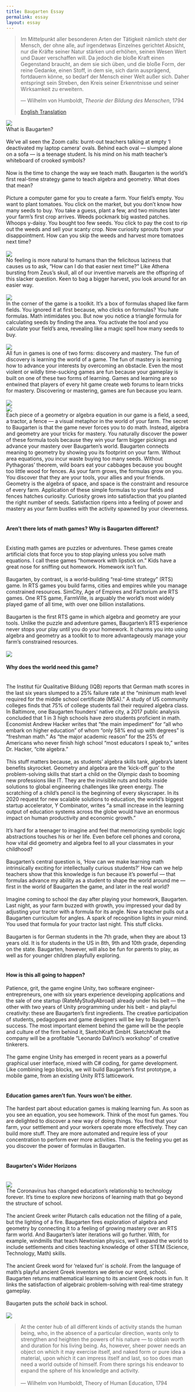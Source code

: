 ```yaml
---
title: Baugarten Essay
permalink: essay
layout: essay 
---
```


<div class="container center-left-text" style="max-width: 500px">
<blockquote>
Im Mittelpunkt aller besonderen Arten der Tätigkeit nämlich steht der Mensch, der ohne alle, auf irgendetwas Einzelnes gerichtet Absicht, nur die Kräfte seiner Natur stärken und erhöhen, seinen Wesen Wert und Dauer verschaffen will. Da jedoch die bloße Kraft einen Gegenstand braucht, an dem sie sich üben, und die bloße Form, der reine Gedanke, einen Stoff, in dem sie, sich darin ausprägend, fortdauern könne, so bedarf der Mensch einer Welt außer sich. Daher entspringt sein Streben, den Kreis seiner Erkenntnisse und seiner Wirksamkeit zu erweitern.
<br>
<p> — Wilhelm von Humboldt, <em>Theorie der Bildung des Menschen</em>, 1794 </p>
<a href="#translation">English Translation</a>
</blockquote>

<img src="assets/images/essay/start_farm.png" class="img-responsive img-rounded"/>
<br>
What is Baugarten?
<br>
<br>
We’ve all seen the Zoom calls: burnt-out teachers talking at empty ‘I deactivated my laptop camera’ ovals. Behind each oval — slumped alone on a sofa — is a teenage student. Is his mind on his math teacher’s whiteboard of crooked symbols?
<br>
<br>
Now is the time to change the way we teach math. Baugarten is the world’s first real-time strategy game to teach algebra and geometry. What does that mean?
<br>
<br>
Picture a computer game for you to create a farm. Your field’s empty. You want to plant tomatoes. You click on the market, but you don’t know how many seeds to buy. You take a guess, plant a few, and two minutes later your farm’s first crop arrives. Weeds pockmark big wasted patches. Whoops y-daisy. You bought too few seeds. You click to pay the cost to rip out the weeds and sell your scanty crop. Now curiosity sprouts from your disappointment. How can you skip the weeds and harvest more tomatoes next time?
<br>
<br>
<img src="assets/images/essay/market.png" class="img-responsive img-rounded"/>
<br>
No feeling is more natural to humans than the felicitous laziness that causes us to ask, “How can I do that easier next time?” Like Athena bursting from Zeus’s skull, all of our inventive marvels are the offspring of this slacker question. Keen to bag a bigger harvest, you look around for an easier way.
<br>
<br>
<img src="assets/images/essay/toolkit.png" class="img-responsive img-rounded"/>
<br>
In the corner of the game is a toolkit. It’s a box of formulas shaped like farm fields. You ignored it at first because, who clicks on formulas? You hate formulas. Math intimidates you. But now you notice a triangle formula for calculating seeds by finding the area. You activate the tool and you calculate your field’s area, revealing like a magic spell how many seeds to buy.
<br>
<br>
<img src="assets/images/essay/formula.png" class="img-responsive img-rounded"/>
<br>
All fun in games is one of two forms: discovery and mastery. The fun of discovery is learning the world of a game. The fun of mastery is learning how to advance your interests by overcoming an obstacle. Even the most violent or wildly time-sucking games are fun because your gameplay is built on one of these two forms of learning. Games and learning are so entwined that players of every hit game create web forums to learn tricks for mastery. Discovering or mastering, games are fun because you learn.
<br>
<br>
<img src="assets/images/essay/126_seeds.png" class="img-responsive img-rounded"/>
<br>
<img src="assets/images/essay/planted.png" class="img-responsive img-rounded"/>
<br>
Each piece of a geometry or algebra equation in our game is a field, a seed, a tractor, a fence — a visual metaphor in the world of your farm. The secret to Baugarten is that the game never forces you to do math. Instead, algebra and geometry are your tricks for mastery. You naturally discover the power of these formula tools because they win your farm bigger pickings and advance your mastery over Baugarten’s world. Baugarten connects meaning to geometry by showing you its footprint on your farm. Without area equations, you incur waste buying too many seeds. Without Pythagoras’ theorem, wild boars eat your cabbages because you bought too little wood for fences. As your farm grows, the formulas grow on you. You discover that they are your tools, your allies and your friends. Geometry is the algebra of space, and space is the constraint and resource of every farm. Application of these simple formulas to your fields and fences hatches curiosity. Curiosity grows into satisfaction that you planted the right number of seeds. Satisfaction ripens into a feeling of power and mastery as your farm bustles with the activity spawned by your cleverness.
<br>
<br>
<h4>Aren’t there lots of math games? Why is Baugarten different?</h4> 
<br>
Existing math games are puzzles or adventures. These games create artificial clots that force you to stop playing unless you solve math equations. I call these games “homework with lipstick on.” Kids have a great nose for sniffing out homework. Homework isn’t fun.
<br>
<br>
Baugarten, by contrast, is a world-building “real-time strategy” (RTS) game. In RTS games you build farms, cities and empires while you manage constrained resources. SimCity, Age of Empires and Factorium are RTS games. One RTS game, FarmVille, is arguably the world’s most widely played game of all time, with over one billion installations.
<br>
<br>
Baugarten is the first RTS game in which algebra and geometry are your tools. Unlike the puzzle and adventure games, Baugarten’s RTS experience never stops your play until you do your homework. It charms you into using algebra and geometry as a toolkit to to more advantageously manage your farm’s constrained resources.
<br>
<br>
<img src="assets/images/essay/building.png" class="img-responsive img-rounded"/>
<br>
<h4>Why does the world need this game?</h4>
<br>
The Institut für Qualitative Bildung (IQB) reports that German math scores in the last six years slumped to a 25% failure rate at the “minimum math level required for the middle school certificate (MSA).” A study of US community colleges finds that 75% of college students fail their required algebra class. In Baltimore, one Baugarten founders’ native city, a 2017 public analysis concluded that 1 in 3 high schools have zero students proficient in math. Economist Andrew Hacker writes that “the main impediment” for “all who embark on higher education” of whom “only 58% end up with degrees” is “freshman math.” As “the major academic reason” for the 25% of Americans who never finish high school “most educators I speak to,” writes Dr. Hacker, “cite algebra.”
<br>
<br>
This stuff matters because, as students’ algebra skills tank, algebra’s latent benefits skyrocket. Geometry and algebra are the ‘kick-off gun’ to the problem-solving skills that start a child on the Olympic dash to booming new professions like IT. They are the invisible nuts and bolts inside solutions to global engineering challenges like green energy. The scratching of a child’s pencil is the beginning of every skyscraper. In its 2020 request for new scalable solutions to education, the world’s biggest startup accelerator, Y Combinator, writes “a small increase in the learning output of education systems across the globe would have an enormous impact on human productivity and economic growth.”
<br>
<br>
It’s hard for a teenager to imagine and feel that memorizing symbolic logic abstractions touches his or her life. Even before cell phones and corona, how vital did geometry and algebra feel to all your classmates in your childhood?
<br>
<br>
Baugarten’s central question is, ‘How can we make learning math intrinsically exciting for intellectually curious students?’ How can we help teachers show that this knowledge is fun because it’s powerful — that formulas advance my ability as a student to shape the world around me — first in the world of Baugarten the game, and later in the real world?
<br>
<br>
Imagine coming to school the day after playing your homework, Baugarten. Last night, as your farm buzzed with growth, you impressed your dad by adjusting your tractor with a formula for its angle. Now a teacher pulls out a Baugarten curriculum for angles. A spark of recognition lights in your mind. You used that formula for your tractor last night. This stuff clicks. 
<br>
<br>
Baugarten is for German students in the 7th grade, when they are about 13 years old. It is for students in the US in 8th, 9th and 10th grade, depending on the state. Baugarten, however, will also be fun for parents to play, as well as for younger children playfully exploring.
<br>
<br>
<h4>How is this all going to happen?</h4>
Patience, grit, the game engine Unity, two software engineer-entrepreneurs, one with six years experience developing applications and the sale of one startup (RateMyStudyAbroad) already under his belt — the other with two years of Unity programming under his belt - and playful creativity: these are Baugarten’s first ingredients. The creative participation of students, pedagogues and game designers will be key to Baugarten’s success. The most important element behind the game will be the people and culture of the firm behind it, SketchKraft GmbH. SketchKraft the company will be a profitable “Leonardo DaVinci’s workshop” of creative tinkerers. 
<br>
<br>
The game engine Unity has emerged in recent years as a powerful graphical user interface, mixed with C# coding, for game development. Like combining lego blocks, we will build Baugarten’s first prototype, a mobile game, from an existing Unity RTS latticework.
<br>
<br>
<h4>Education games aren’t fun. Yours won’t be either.</h4>
The hardest part about education games is making learning fun. As soon as you see an equation, you see homework.
Think of the most fun games. You are delighted to discover a new way of doing things. You find that your farm, your settlement and your workers operate more effectively. They can build more stuff. They are more automated and require less of your concentration to perform ever more activities. That is the feeling you get as you discover the power of formulas in Baugarten.
<br>
<br>
<h4>Baugarten's Wider Horizons</h4>
<br>
<img src="assets/images/essay/horizons.png" class="img-responsive img-rounded"/>
<br>
The Coronavirus has changed education’s relationship to technology forever. It’s time to explore new horizons of learning math that go beyond the structure of school.
<br>
<br>
The ancient Greek writer Plutarch calls education not the filling of a pale, but the lighting of a fire. Baugarten fires exploration of algebra and geometry by connecting it to a feeling of growing mastery over an RTS farm world. And Baugarten’s later iterations will go further. With, for example, windmills that teach Newtonian physics, we’ll expand the world to include settlements and cities teaching knowledge of other STEM (Science, Technology, Math) skills.
<br>
<br>
The ancient Greek word for ‘relaxed fun’ is <em>scholé</em>. From the language of math’s playful ancient Greek inventors we derive our word, school. Baugarten returns mathematical learning to its ancient Greek roots in fun. It links the satisfaction of algebraic problem-solving with real-time strategy gameplay. 
<br>
<br>
Baugarten puts the <em>scholé</em> back in school.
<br>
<br>
<img src="assets/images/essay/michelangelo.png" class="img-responsive img-rounded"/>
<br>
<div id="translation">
<blockquote>
At the center hub of all different kinds of activity stands the human being, who, in the absence of a particular direction, wants only to strengthen and heighten the powers of his nature — to obtain worth and duration for his living being. As, however, sheer power needs an object on which it may exercise itself, and naked form or pure idea a material, upon which it can impress itself and last, so too does man need a world outside of himself. From there springs his endeavor to expand the sphere of his knowledge and activity.
<br>
<br>
— Wilhelm von Humboldt, Theory of Human Education, 1794
</blockquote>

</div>
</div>

